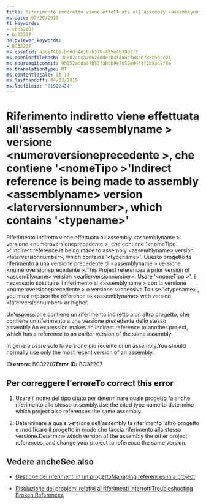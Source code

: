 ```yaml
---
title: Riferimento indiretto viene effettuata all'assembly <assemblyname> versione <laterversionnumber>, che contiene '<typename>'
ms.date: 07/20/2015
f1_keywords:
- vbc32207
- bc32207
helpviewer_keywords:
- BC32207
ms.assetid: a3de74b5-bedd-4e36-b379-485e4b3903f7
ms.openlocfilehash: 3a8074dca29624ddecb4f480cf88ce788c56cc21
ms.sourcegitcommit: 9b552addadfb57fab0b9e7852ed4f1f1b8a42f8e
ms.translationtype: MT
ms.contentlocale: it-IT
ms.lasthandoff: 04/23/2019
ms.locfileid: "61922424"
---
```

# <a name="indirect-reference-is-being-made-to-assembly-assemblyname-version-laterversionnumber-which-contains-typename"></a><span data-ttu-id="ed49c-102">Riferimento indiretto viene effettuata all'assembly \<assemblyname > versione \<numeroversioneprecedente >, che contiene '\<nomeTipo >'</span><span class="sxs-lookup"><span data-stu-id="ed49c-102">Indirect reference is being made to assembly \<assemblyname> version \<laterversionnumber>, which contains '\<typename>'</span></span>
<span data-ttu-id="ed49c-103">Riferimento indiretto viene effettuata all'assembly \<assemblyname > versione \<numeroversioneprecedente >, che contiene '\<nomeTipo >'.</span><span class="sxs-lookup"><span data-stu-id="ed49c-103">Indirect reference is being made to assembly \<assemblyname> version \<laterversionnumber>, which contains '\<typename>'.</span></span> <span data-ttu-id="ed49c-104">Questo progetto fa riferimento a una versione precedente di \<assemblyname > versione \<numeroversioneprecedente >.</span><span class="sxs-lookup"><span data-stu-id="ed49c-104">This Project references a prior version of \<assemblyname> version \<earlierversionnumber>.</span></span> <span data-ttu-id="ed49c-105">Usare '\<nomeTipo >', è necessario sostituire il riferimento al \<assemblyname > con la versione \<numeroversioneprecedente > o versione successiva.</span><span class="sxs-lookup"><span data-stu-id="ed49c-105">To use '\<typename>', you must replace the reference to \<assemblyname> with version \<laterversionnumber> or higher.</span></span>  
  
 <span data-ttu-id="ed49c-106">Un'espressione contiene un riferimento indiretto a un altro progetto, che contiene un riferimento a una versione precedente dello stesso assembly.</span><span class="sxs-lookup"><span data-stu-id="ed49c-106">An expression makes an indirect reference to another project, which has a reference to an earlier version of the same assembly.</span></span>  
  
 <span data-ttu-id="ed49c-107">In genere usare solo la versione più recente di un assembly.</span><span class="sxs-lookup"><span data-stu-id="ed49c-107">You should normally use only the most recent version of an assembly.</span></span>  
  
 <span data-ttu-id="ed49c-108">**ID errore:** BC32207</span><span class="sxs-lookup"><span data-stu-id="ed49c-108">**Error ID:** BC32207</span></span>  
  
## <a name="to-correct-this-error"></a><span data-ttu-id="ed49c-109">Per correggere l'errore</span><span class="sxs-lookup"><span data-stu-id="ed49c-109">To correct this error</span></span>  
  
1. <span data-ttu-id="ed49c-110">Usare il nome del tipo citato per determinare quale progetto fa anche riferimento allo stesso assembly.</span><span class="sxs-lookup"><span data-stu-id="ed49c-110">Use the cited type name to determine which project also references the same assembly.</span></span>  
  
2. <span data-ttu-id="ed49c-111">Determinare a quale versione dell'assembly fa riferimento 'altro progetto e modificare il progetto in modo che faccia riferimento alla stessa versione.</span><span class="sxs-lookup"><span data-stu-id="ed49c-111">Determine which version of the assembly the other project references, and change your project to reference the same version.</span></span>  
  
## <a name="see-also"></a><span data-ttu-id="ed49c-112">Vedere anche</span><span class="sxs-lookup"><span data-stu-id="ed49c-112">See also</span></span>

- [<span data-ttu-id="ed49c-113">Gestione dei riferimenti in un progetto</span><span class="sxs-lookup"><span data-stu-id="ed49c-113">Managing references in a project</span></span>](/visualstudio/ide/managing-references-in-a-project)

- [<span data-ttu-id="ed49c-114">Risoluzione dei problemi relativi ai riferimenti interrotti</span><span class="sxs-lookup"><span data-stu-id="ed49c-114">Troubleshooting Broken References</span></span>](/visualstudio/ide/troubleshooting-broken-references)
